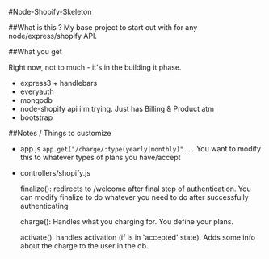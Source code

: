 #Node-Shopify-Skeleton

##What is this ?
My base project to start out with for any node/express/shopify API.

##What you get

Right now, not to much - it's in the building it phase.

* express3 + handlebars
* everyauth
* mongodb
* node-shopify api i'm trying. Just has Billing & Product atm
* bootstrap

##Notes / Things to customize
* app.js
  `app.get("/charge/:type(yearly|monthly)"...` You want to modify this to whatever types of plans you have/accept

* controllers/shopify.js

  finalize(): redirects to /welcome after final step of authentication. You can modify finalize to do whatever you need to do after successfully authenticating

  charge(): Handles what you charging for. You define your plans.

  activate(): handles activation (if is in 'accepted' state). Adds some info about the charge to the user in the db.
